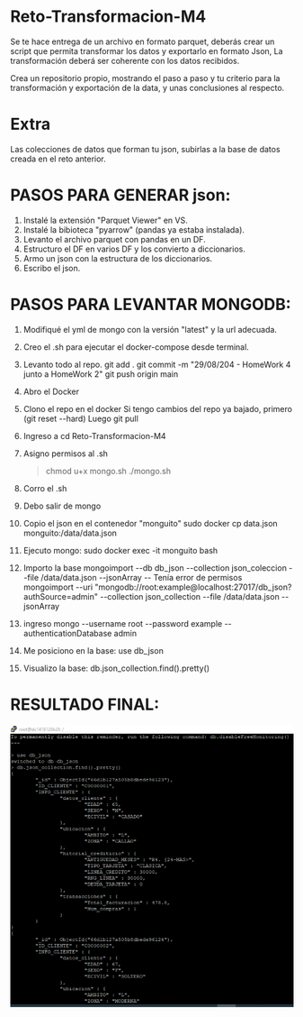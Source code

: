 # Reto-Transformacion-M4

Se te hace entrega de un archivo en formato parquet, deberás crear un script que permita transformar los datos y exportarlo en formato Json, La transformación deberá ser coherente con los datos recibidos. 

Crea un repositorio propio, mostrando el paso a paso y tu criterio para la transformación y exportación de la data, y unas conclusiones al respecto. 

# Extra

Las colecciones de datos que forman tu json, subirlas a la base de datos creada en el reto anterior. 


# PASOS PARA GENERAR json:
1. Instalé la extensión "Parquet Viewer" en VS.
2. Instalé la bibioteca "pyarrow" (pandas ya estaba instalada).
3. Levanto el archivo parquet con pandas en un DF. 
4. Estructuro el DF en varios DF y los convierto a diccionarios.
5. Armo un json con la estructura de los diccionarios.
6. Escribo el json.

# PASOS PARA LEVANTAR MONGODB:
1. Modifiqué el yml de mongo con la versión "latest" y la url adecuada.
2. Creo el .sh para ejecutar el docker-compose desde terminal.
3. Levanto todo al repo.
    git add .
    git commit -m "29/08/204 - HomeWork 4 junto a HomeWork 2"
    git push origin main
4. Abro el Docker
5. Clono el repo en el docker
    Si tengo cambios del repo ya bajado, primero (git reset --hard)
    Luego git pull
6. Ingreso a cd Reto-Transformacion-M4
7. Asigno permisos al .sh
    > chmod u+x mongo.sh
    > ./mongo.sh 
7. Corro el .sh
8. Debo salir de mongo
9. Copio el json en el contenedor "monguito"
    sudo docker cp  data.json monguito:/data/data.json
10. Ejecuto mongo:
    sudo docker exec -it monguito bash
11. Importo la base
    mongoimport --db db_json --collection json_coleccion --file /data/data.json --jsonArray -- Tenía error de permisos
    mongoimport --uri "mongodb://root:example@localhost:27017/db_json?authSource=admin" --collection json_collection --file /data/data.json --jsonArray

12. ingreso
    mongo --username root --password example --authenticationDatabase admin

13. Me posiciono en la base: 
    use db_json
14. Visualizo la base:
    db.json_collection.find().pretty()


# RESULTADO FINAL:
![Texto Alternativo](Resultado.PNG)
